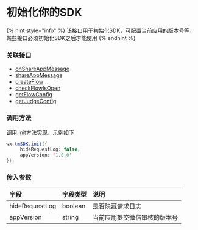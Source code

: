 # 初始化你的SDK

{% hint style="info" %}
该接口用于初始化SDK，可配置当前应用的版本号等，某些接口必须初始化SDK之后才能使用
{% endhint %}

### **关联接口**

* [onShareAppMessage](https://www.yuque.com/eqrk37/gk0pcl/ntp4sq)
* [shareAppMessage](dev-sharing/shareappmessage.md)
* [createFlow](zai-you-xi-zhong-chuang-jian-guang-gao-wei/shi-yong-createflow-ran.md)
* [checkFlowIsOpen](zai-you-xi-zhong-chuang-jian-guang-gao-wei/huo-qu-guang-gao-wei-kai-qi-zhuang-tai.md)
* [getFlowConfig](zai-you-xi-zhong-chuang-jian-guang-gao-wei/huo-qu-guang-gao-wei-id-dui-ying-pei-zhi.md)
* [getJudgeConfig](function-switch.md)

### **调用方法**

调用[.init](chu-shi-hua-ni-de-sdk.md)方法实现，示例如下

```java
wx.tmSDK.init({
     hideRequestLog: false,
     appVersion: '1.0.0'
});
```

### **传入参数**

| 字段 | 字段类型 | 说明 |
| :--- | :--- | :--- |
| hideRequestLog | boolean | 是否隐藏请求日志 |
| appVersion | string | 当前应用提交微信审核的版本号 |

